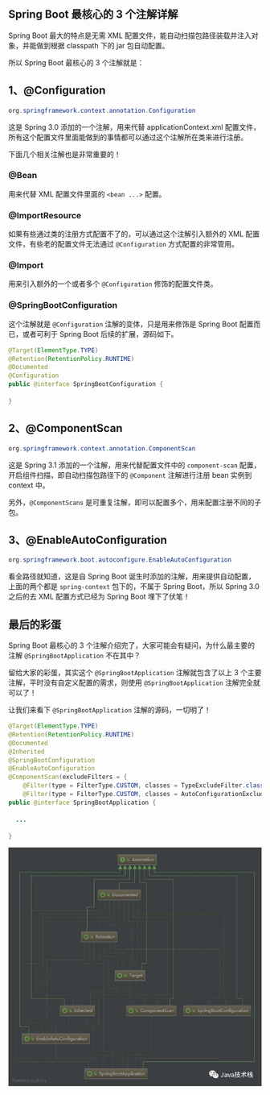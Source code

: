 ## Spring Boot 最核心的 3 个注解详解

Spring Boot 最大的特点是无需 XML 配置文件，能自动扫描包路径装载并注入对象，并能做到根据 classpath 下的 jar 包自动配置。

所以 Spring Boot 最核心的 3 个注解就是：

## 1、@Configuration

```java
org.springframework.context.annotation.Configuration
```

这是 Spring 3.0 添加的一个注解，用来代替 applicationContext.xml 配置文件，所有这个配置文件里面能做到的事情都可以通过这个注解所在类来进行注册。

下面几个相关注解也是非常重要的！

### **@Bean**

用来代替 XML 配置文件里面的 `<bean ...>` 配置。

### **@ImportResource**

如果有些通过类的注册方式配置不了的，可以通过这个注解引入额外的 XML 配置文件，有些老的配置文件无法通过 `@Configuration` 方式配置的非常管用。

### **@Import**

用来引入额外的一个或者多个 `@Configuration` 修饰的配置文件类。

### **@SpringBootConfiguration**

这个注解就是 `@Configuration` 注解的变体，只是用来修饰是 Spring Boot 配置而已，或者可利于 Spring Boot 后续的扩展，源码如下。

```java
@Target(ElementType.TYPE)
@Retention(RetentionPolicy.RUNTIME)
@Documented
@Configuration
public @interface SpringBootConfiguration {

}
```



## 2、@ComponentScan

```java
org.springframework.context.annotation.ComponentScan
```

这是 Spring 3.1 添加的一个注解，用来代替配置文件中的 `component-scan` 配置，开启组件扫描，即自动扫描包路径下的 `@Component` 注解进行注册 bean 实例到 context 中。

另外，`@ComponentScans` 是可重复注解，即可以配置多个，用来配置注册不同的子包。



## 3、@EnableAutoConfiguration

```java
org.springframework.boot.autoconfigure.EnableAutoConfiguration
```

看全路径就知道，这是自 Spring Boot 诞生时添加的注解，用来提供自动配置，上面的两个都是 `spring-context` 包下的，不属于 Spring Boot，所以 Spring 3.0 之后的去 XML 配置方式已经为 Spring Boot 埋下了伏笔！



## 最后的彩蛋

Spring Boot 最核心的 3 个注解介绍完了，大家可能会有疑问，为什么最主要的注解 `@SpringBootApplication` 不在其中？

留给大家的彩蛋，其实这个 `@SpringBootApplication` 注解就包含了以上 3 个主要注解，平时没有自定义配置的需求，则使用 `@SpringBootApplication` 注解完全就可以了！

让我们来看下 `@SpringBootApplication` 注解的源码，一切明了！

```java
@Target(ElementType.TYPE)
@Retention(RetentionPolicy.RUNTIME)
@Documented
@Inherited
@SpringBootConfiguration
@EnableAutoConfiguration
@ComponentScan(excludeFilters = {
    @Filter(type = FilterType.CUSTOM, classes = TypeExcludeFilter.class),
    @Filter(type = FilterType.CUSTOM, classes = AutoConfigurationExcludeFilter.class) })
public @interface SpringBootApplication {

  ...

}
```

![](.\image\SpringBootApplication.jpg)